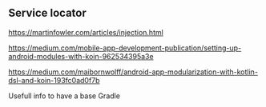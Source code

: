 ## Service locator

https://martinfowler.com/articles/injection.html

https://medium.com/mobile-app-development-publication/setting-up-android-modules-with-koin-962534395a3e

https://medium.com/maibornwolff/android-app-modularization-with-kotlin-dsl-and-koin-193fc0ad0f7b

Usefull info to have a base Gradle
